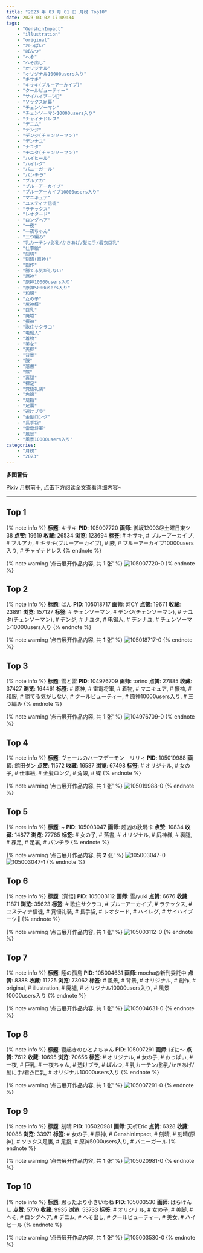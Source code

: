 ```yaml
---
title: "2023 年 03 月 01 日 月榜 Top10"
date: 2023-03-02 17:09:34
tags:
    - "GenshinImpact"
    - "illustration"
    - "original"
    - "おっぱい"
    - "ぱんつ"
    - "へそ"
    - "へそ出し"
    - "オリジナル"
    - "オリジナル10000users入り"
    - "キサキ"
    - "キサキ(ブルーアーカイブ)"
    - "クールビューティー"
    - "サイハイブーツ👢"
    - "ソックス足裏"
    - "チェンソーマン"
    - "チェンソーマン10000users入り"
    - "チャイナドレス"
    - "デニム"
    - "デンジ"
    - "デンジ(チェンソーマン)"
    - "デンナユ"
    - "ナユタ"
    - "ナユタ(チェンソーマン)"
    - "ハイヒール"
    - "ハイレグ"
    - "バニーガール"
    - "パンチラ"
    - "ブルアカ"
    - "ブルーアーカイブ"
    - "ブルーアーカイブ10000users入り"
    - "マニキュア"
    - "ユスティナ信徒"
    - "ラテックス"
    - "レオタード"
    - "ロングヘア"
    - "一夜"
    - "一夜ちゃん"
    - "三つ編み"
    - "乳カーテン/影乳/かきあげ/髪に手/着衣巨乳"
    - "仕事絵"
    - "刻晴"
    - "刻晴(原神)"
    - "創作"
    - "勝てる気がしない"
    - "原神"
    - "原神10000users入り"
    - "原神5000users入り"
    - "和服"
    - "女の子"
    - "尻神様"
    - "巨乳"
    - "廃墟"
    - "振袖"
    - "歌住サクラコ"
    - "电锯人"
    - "着物"
    - "美女"
    - "美脚"
    - "背景"
    - "腋"
    - "落書"
    - "蝶"
    - "裏腿"
    - "裸足"
    - "覚悟礼装"
    - "角娘"
    - "足指"
    - "足裏"
    - "透けブラ"
    - "金髪ロング"
    - "長手袋"
    - "雷電将軍"
    - "風景"
    - "風景10000users入り"
categories:
    - "月榜"
    - "2023"
---
```


<i class="fa fa-triangle-exclamation"></i>**多图警告**<i class="fa fa-triangle-exclamation"></i>

[Pixiv](https://www.pixiv.net/) 月榜前十, 点击下方阅读全文查看详细内容~

<!-- more -->

---

## Top 1

{% note info %}
**标题**: キサキ
**PID**: 105007720 **画师**: 御坂12003@土曜日東ツ38
**点赞**: 19619 **收藏**: 26534 **浏览**: 123694
**标签**: # キサキ, # ブルーアーカイブ, # ブルアカ, # キサキ(ブルーアーカイブ), # 腋, # ブルーアーカイブ10000users入り, # チャイナドレス
{% endnote %}

{% note warning '点击展开作品内容, 共 **1** 张' %}
![105007720-0](https://i.pixiv.re/img-original/img/2023/02/02/03/54/59/105007720_p0.jpg)
{% endnote %}

## Top 2

{% note info %}
**标题**: ばん
**PID**: 105018717 **画师**: 河CY
**点赞**: 19671 **收藏**: 23891 **浏览**: 157127
**标签**: # チェンソーマン, # デンジ(チェンソーマン), # ナユタ(チェンソーマン), # デンジ, # ナユタ, # 电锯人, # デンナユ, # チェンソーマン10000users入り
{% endnote %}

{% note warning '点击展开作品内容, 共 **1** 张' %}
![105018717-0](https://i.pixiv.re/img-original/img/2023/02/02/18/30/04/105018717_p0.jpg)
{% endnote %}

## Top 3

{% note info %}
**标题**: 雪と雷
**PID**: 104976709 **画师**: torino
**点赞**: 27885 **收藏**: 37427 **浏览**: 164461
**标签**: # 原神, # 雷電将軍, # 着物, # マニキュア, # 振袖, # 和服, # 勝てる気がしない, # クールビューティー, # 原神10000users入り, # 三つ編み
{% endnote %}

{% note warning '点击展开作品内容, 共 **1** 张' %}
![104976709-0](https://i.pixiv.re/img-original/img/2023/02/01/00/00/41/104976709_p0.jpg)
{% endnote %}

## Top 4

{% note info %}
**标题**: ヴェールのハーフデーモン　リリィ
**PID**: 105019988 **画师**: 館田ダン
**点赞**: 11572 **收藏**: 16587 **浏览**: 67498
**标签**: # オリジナル, # 女の子, # 仕事絵, # 金髪ロング, # 角娘, # 蝶
{% endnote %}

{% note warning '点击展开作品内容, 共 **1** 张' %}
![105019988-0](https://i.pixiv.re/img-original/img/2023/02/02/18/51/48/105019988_p0.jpg)
{% endnote %}

## Top 5

{% note info %}
**标题**: ~
**PID**: 105003047 **画师**: 超凶の狄璐卡
**点赞**: 10834 **收藏**: 14877 **浏览**: 77785
**标签**: # 女の子, # 落書, # オリジナル, # 尻神様, # 裏腿, # 裸足, # 足裏, # パンチラ
{% endnote %}

{% note warning '点击展开作品内容, 共 **2** 张' %}
![105003047-0](https://i.pixiv.re/img-original/img/2023/02/02/00/00/22/105003047_p0.jpg)
![105003047-1](https://i.pixiv.re/img-original/img/2023/02/02/00/00/22/105003047_p1.jpg)
{% endnote %}

## Top 6

{% note info %}
**标题**: [覚悟]
**PID**: 105003112 **画师**: 雪/yuki
**点赞**: 6676 **收藏**: 11871 **浏览**: 35623
**标签**: # 歌住サクラコ, # ブルーアーカイブ, # ラテックス, # ユスティナ信徒, # 覚悟礼装, # 長手袋, # レオタード, # ハイレグ, # サイハイブーツ👢
{% endnote %}

{% note warning '点击展开作品内容, 共 **1** 张' %}
![105003112-0](https://i.pixiv.re/img-original/img/2023/02/02/00/00/42/105003112_p0.jpg)
{% endnote %}

## Top 7

{% note info %}
**标题**: 陸の孤島
**PID**: 105004631 **画师**: mocha@新刊委託中
**点赞**: 8388 **收藏**: 11225 **浏览**: 73062
**标签**: # 風景, # 背景, # オリジナル, # 創作, # original, # illustration, # 廃墟, # オリジナル10000users入り, # 風景10000users入り
{% endnote %}

{% note warning '点击展开作品内容, 共 **1** 张' %}
![105004631-0](https://i.pixiv.re/img-original/img/2023/02/02/00/44/35/105004631_p0.png)
{% endnote %}

## Top 8

{% note info %}
**标题**: 寝起きのひとよちゃん
**PID**: 105007291 **画师**: ぼに～
**点赞**: 7612 **收藏**: 10695 **浏览**: 70656
**标签**: # オリジナル, # 女の子, # おっぱい, # 一夜, # 巨乳, # 一夜ちゃん, # 透けブラ, # ぱんつ, # 乳カーテン/影乳/かきあげ/髪に手/着衣巨乳, # オリジナル10000users入り
{% endnote %}

{% note warning '点击展开作品内容, 共 **1** 张' %}
![105007291-0](https://i.pixiv.re/img-original/img/2023/02/02/03/14/18/105007291_p0.png)
{% endnote %}

## Top 9

{% note info %}
**标题**: 刻晴
**PID**: 105020981 **画师**: 天祈Eric
**点赞**: 6328 **收藏**: 10088 **浏览**: 33971
**标签**: # 女の子, # 原神, # GenshinImpact, # 刻晴, # 刻晴(原神), # ソックス足裏, # 足指, # 原神5000users入り, # バニーガール
{% endnote %}

{% note warning '点击展开作品内容, 共 **1** 张' %}
![105020981-0](https://i.pixiv.re/img-original/img/2023/02/02/19/30/51/105020981_p0.jpg)
{% endnote %}

## Top 10

{% note info %}
**标题**: 思ったより小さいわね
**PID**: 105003530 **画师**: はらけんし
**点赞**: 5776 **收藏**: 9935 **浏览**: 53733
**标签**: # オリジナル, # 女の子, # 美脚, # へそ, # ロングヘア, # デニム, # へそ出し, # クールビューティー, # 美女, # ハイヒール
{% endnote %}

{% note warning '点击展开作品内容, 共 **1** 张' %}
![105003530-0](https://i.pixiv.re/img-original/img/2023/02/02/00/07/33/105003530_p0.png)
{% endnote %}
